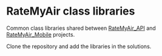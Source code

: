 # RateMyAir class libraries
Common class libraries shared between [RateMyAir_API](https://github.com/Gbertaz/RateMyAir_API) and [RateMyAir_Mobile](https://github.com/Gbertaz/RateMyAir_Mobile) projects.  

Clone the repository and add the libraries in the solutions.
